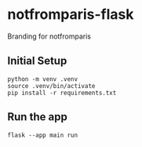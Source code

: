 # notfromparis-flask
Branding for notfromparis

## Initial Setup
```
python -m venv .venv
source .venv/bin/activate
pip install -r requirements.txt
```

## Run the app
```
flask --app main run      
```
